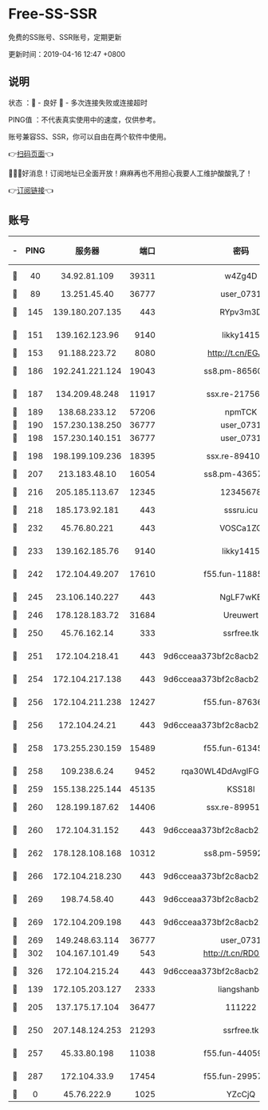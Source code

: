 # Free-SS-SSR

免费的SS账号、SSR账号，定期更新

更新时间：2019-04-16 12:47 +0800

## 说明

状态     ：🙂 - 良好 🙁 - 多次连接失败或连接超时

PING值   ：不代表真实使用中的速度，仅供参考。

账号兼容SS、SSR，你可以自由在两个软件中使用。

👉[扫码页面](https://liesauer.github.io/Free-SS-SSR/)👈

🎉🎉🎉好消息！订阅地址已全面开放！麻麻再也不用担心我要人工维护酸酸乳了！

👉[订阅链接](https://www.liesauer.net/yogurt/subscribe?ACCESS_TOKEN=DAYxR3mMaZAsaqUb)👈

## 账号

|-|PING|服务器|端口|密码|加密方式|区域|
|:----:|:----:|:-----:|-----:|:----:|:----:|:----:|
|🙂|40|34.92.81.109|39311|w4Zg4D|chacha20-ietf|US|
|🙂|89|13.251.45.40|36777|user_0731|chacha20|SG|
|🙂|145|139.180.207.135|443|RYpv3m3D|aes-256-cfb|JP|
|🙂|151|139.162.123.96|9140|likky1415|aes-256-cfb|JP|
|🙂|153|91.188.223.72|8080|http://t.cn/EGJIyrl|rc4-md5|RU|
|🙂|186|192.241.221.124|19043|ss8.pm-86560127|aes-256-cfb|US|
|🙂|187|134.209.48.248|11917|ssx.re-21756118|aes-256-cfb|US|
|🙂|189|138.68.233.12|57206|npmTCK|rc4-md5|US|
|🙂|190|157.230.138.250|36777|user_0731|chacha20|US|
|🙂|198|157.230.140.151|36777|user_0731|chacha20|US|
|🙂|198|198.199.109.236|18395|ssx.re-89410087|aes-256-cfb|US|
|🙂|207|213.183.48.10|16054|ss8.pm-43657260|rc4-md5|RU|
|🙂|216|205.185.113.67|12345|12345678|aes-256-cfb|US|
|🙂|218|185.173.92.181|443|sssru.icu|rc4-md5|RU|
|🙂|232|45.76.80.221|443|VOSCa1ZG|aes-256-cfb|DE|
|🙂|233|139.162.185.76|9140|likky1415|aes-256-cfb|DE|
|🙂|242|172.104.49.207|17610|f55.fun-11885024|aes-256-cfb|SG|
|🙂|245|23.106.140.227|443|NgLF7wKB|aes-256-cfb|US|
|🙂|246|178.128.183.72|31684|Ureuwert|chacha20|US|
|🙂|250|45.76.162.14|333|ssrfree.tk|aes-256-cfb|SG|
|🙂|251|172.104.218.41|443|9d6cceaa373bf2c8acb22e60b6a58be6|aes-256-cfb|US|
|🙂|254|172.104.217.138|443|9d6cceaa373bf2c8acb22e60b6a58be6|aes-256-cfb|US|
|🙂|256|172.104.211.238|12427|f55.fun-87636938|aes-256-cfb|US|
|🙂|256|172.104.24.21|443|9d6cceaa373bf2c8acb22e60b6a58be6|aes-256-cfb|US|
|🙂|258|173.255.230.159|15489|f55.fun-61345376|aes-256-cfb|US|
|🙂|258|109.238.6.24|9452|rqa30WL4DdAvgIFG6Fs3znzTa|aes-256-cfb|FR|
|🙂|259|155.138.225.144|45135|KSS18l|rc4-md5|US|
|🙂|260|128.199.187.62|14406|ssx.re-89951404|aes-256-cfb|SG|
|🙂|260|172.104.31.152|443|9d6cceaa373bf2c8acb22e60b6a58be6|aes-256-cfb|US|
|🙂|262|178.128.108.168|10312|ss8.pm-59592521|aes-256-cfb|SG|
|🙂|266|172.104.218.230|443|9d6cceaa373bf2c8acb22e60b6a58be6|aes-256-cfb|US|
|🙂|269|198.74.58.40|443|9d6cceaa373bf2c8acb22e60b6a58be6|aes-256-cfb|US|
|🙂|269|172.104.209.198|443|9d6cceaa373bf2c8acb22e60b6a58be6|aes-256-cfb|US|
|🙂|269|149.248.63.114|36777|user_0731|chacha20|CA|
|🙂|302|104.167.101.49|543|http://t.cn/RD0D7sx|rc4-md5|CA|
|🙂|326|172.104.215.24|443|9d6cceaa373bf2c8acb22e60b6a58be6|aes-256-cfb|US|
|🙂|139|172.105.203.127|2333|liangshanbo|chacha20|JP|
|🙂|205|137.175.17.104|36477|111222|aes-256-cfb|US|
|🙂|250|207.148.124.253|21293|ssrfree.tk|aes-256-cfb|SG|
|🙂|257|45.33.80.198|11038|f55.fun-44059401|aes-256-cfb|US|
|🙂|287|172.104.33.9|17454|f55.fun-29957953|aes-256-cfb|SG|
|🙁|0|45.76.222.9|1025|YZcCjQ|rc4-md5|JP|
